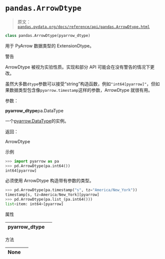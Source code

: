 # `pandas.ArrowDtype`

> 原文：[`pandas.pydata.org/docs/reference/api/pandas.ArrowDtype.html`](https://pandas.pydata.org/docs/reference/api/pandas.ArrowDtype.html)

```py
class pandas.ArrowDtype(pyarrow_dtype)
```

用于 PyArrow 数据类型的 ExtensionDtype。

警告

ArrowDtype 被视为实验性质。实现和部分 API 可能会在没有警告的情况下更改。

虽然大多数`dtype`参数可以接受“string”构造函数，例如`"int64[pyarrow]"`，但如果数据类型包含像`pyarrow.timestamp`这样的参数，ArrowDtype 就很有用。

参数：

**pyarrow_dtype**pa.DataType

一个[pyarrow.DataType](https://arrow.apache.org/docs/python/api/datatypes.html#factory-functions)的实例。

返回：

ArrowDtype

示例

```py
>>> import pyarrow as pa
>>> pd.ArrowDtype(pa.int64())
int64[pyarrow] 
```

必须使用 ArrowDtype 构造带有参数的类型。

```py
>>> pd.ArrowDtype(pa.timestamp("s", tz="America/New_York"))
timestamp[s, tz=America/New_York][pyarrow]
>>> pd.ArrowDtype(pa.list_(pa.int64()))
list<item: int64>[pyarrow] 
```

属性

| **pyarrow_dtype** |  |
| --- | --- |

方法

| **None** |  |
| --- | --- |
